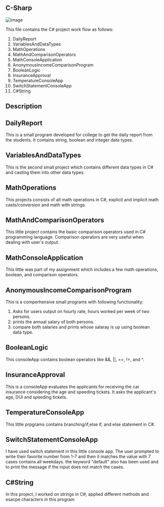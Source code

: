 ## C-Sharp
![image](https://github.com/Hameedullah-Asadi3300/C-Sharp-Project-1/assets/123219655/cc9b2e9c-ae9a-4388-8826-2549933d0125)

This file contains the C# project work flow as follows:
1. DailyReport
2. VariablesAndDataTypes
3. MathOperations
4. MathAndComparisonOperators
5. MathConsoleApplication
6. AnonymousIncomeComparisonProgram
7. BooleanLogic
8. InsuranceApproval
9. TemperatureConsoleApp
10. SwitchStatementConsoleApp
11. C#String
    
## Description
## DailyReport
This is a small program developed for college to get the daily report from the students.
It contains string, boolean and integer data types.

## VariablesAndDataTypes
This is the second small project which contains different data types in C# and casting them into other data types.

## MathOperations
This projects consists of all math operations in C#, explicit and implicit math casts/conversion and math with strings.

## MathAndComparisonOperators
This little project contains the basic comparison operators used in C# programming language. Comparison operators
are very useful when dealing with user's output.

## MathConsoleApplication
This little was part of my assignment which includes a few math operations, boolean, and comparison operators.

## AnonymousIncomeComparisonProgram
This is a comperhensive small programs with following functionality:
1. Asks for users output on hourly rate, hours worked per week of two persons.
2. prints the annual salary of both persons.
3. compare both salaries and prints whose salaray is up using boolean data type.

## BooleanLogic
This consoleApp contains boolean operators like &&, ||, ==, !=, and ^.

## InsuranceApproval
This is a consoleApp evaluates the applicants for receiving the car insurance considering the age and speeding tickets.
It asks the applicant's age, DUI and speeding tickets.

## TemperatureConsoleApp
This little prpgrams contains branching/if,else if, and else statement in C#.

## SwitchStatementConsoleApp
I have used switch statement in this little console app. The user prompted to write their favorite number from 1-7 and then 
it matches the value with 7 cases contains all weekdays.
the keyword "default" also has been used and to print the message if the input does not match the cases.

## C#String
In this project, I worked on strings in C#, applied different methods and esacpe characters in this program

